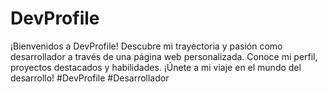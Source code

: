 # DevProfile
¡Bienvenidos a DevProfile! Descubre mi trayectoria y pasión como desarrollador a través de una página web personalizada. Conoce mi perfil, proyectos destacados y habilidades. ¡Únete a mi viaje en el mundo del desarrollo! #DevProfile #Desarrollador
